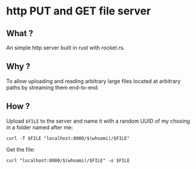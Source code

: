 # http PUT and GET file server

## What ?

An simple http server built in rust with rocket.rs.

## Why ?

To allow uploading and reading arbitrary large files located at arbitrary paths by streaming them end-to-end.

## How ?

Upload `$FILE` to the server and name it with a random UUID of my chosing in a folder named after me:

    curl -T $FILE "localhost:8000/$(whoami)/$FILE"

Get the file:

    curl "localhost:8000/$(whoami)/$FILE" -o $FILE
